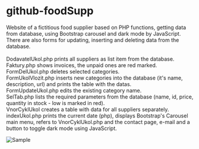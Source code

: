 # github-foodSupp
Website of a fictitious food supplier based on PHP functions, getting data from database, using Bootstrap carousel and dark mode by JavaScript. There are also forms for updating, inserting and deleting data from the database.<br> <br>
DodavatelUkol.php prints all suppliers as list item from the database.<br>
Faktury.php shows invoices, the unpaid ones are red marked.<br>
FormDelUkol.php deletes selected categories.<br>
FormUkolVlozit.php inserts new categories into the database (it's name, description, url) and prints the table with the datas.<br>
FormUpdateUkol.php edits the existing category name. <br>
SelTab.php lists the required parameters from the database (name, id, price, quantity in stock - low is marked in red).<br>
VnorCyklUkol creates a table with data for all suppliers separately.<br>
indexUkol.php prints the current date (php), displays Bootstrap's Carousel main menu, refers to VnorCyklUkol.php and the contact page, e-mail and a button to toggle dark mode using JavaScript.<br>

![Sample](https://user-images.githubusercontent.com/127491524/230026903-389855e0-5b04-46d3-8fc3-49f6cf25c11b.jpg)

